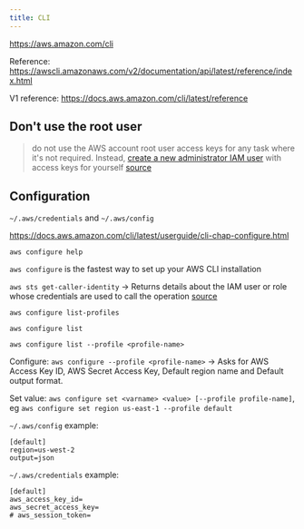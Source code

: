 ```yaml
---
title: CLI
---
```


https://aws.amazon.com/cli

Reference: https://awscli.amazonaws.com/v2/documentation/api/latest/reference/index.html

V1 reference: https://docs.aws.amazon.com/cli/latest/reference

## Don't use the root user

> do not use the AWS account root user access keys for any task where it's not required. Instead, [create a new administrator IAM user](https://docs.aws.amazon.com/IAM/latest/UserGuide/getting-started_create-admin-group.html) with access keys for yourself [source](https://docs.aws.amazon.com/cli/latest/userguide/cli-configure-quickstart.html)

## Configuration

`~/.aws/credentials` and `~/.aws/config`

https://docs.aws.amazon.com/cli/latest/userguide/cli-chap-configure.html

`aws configure help`

`aws configure` is the fastest way to set up your AWS CLI installation

`aws sts get-caller-identity` -> Returns details about the IAM user or role whose credentials are used to call the operation [source](https://awscli.amazonaws.com/v2/documentation/api/latest/reference/sts/get-caller-identity.html)

`aws configure list-profiles`

`aws configure list`

`aws configure list --profile <profile-name>`

Configure: `aws configure --profile <profile-name>` -> Asks for AWS Access Key ID, AWS Secret Access Key, Default region name and Default output format.

Set value: `aws configure set <varname> <value> [--profile profile-name]`, eg `aws configure set region us-east-1 --profile default`

`~/.aws/config` example:

```
[default]
region=us-west-2
output=json
```

`~/.aws/credentials` example:

```
[default]
aws_access_key_id=
aws_secret_access_key=
# aws_session_token=
```
